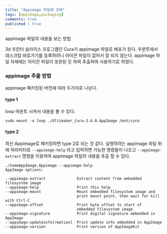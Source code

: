 ```yaml
---
title: "Appimage 파일에 관해"
tags: [appimage,packaging]
comments: true
published : true
---
```


appimage 파일의 내용을 보는 방법 

3d 프린터 슬라이스 프로그램인 Cura가 appimage 파일로 배포가 된다. 우분투에서 데스크탑 바로가기를 등록하려니 아이콘 파일이 없어서 잘 되지 않는다. appimage 파일 자체에는 아이콘 파일이 포한된 듯 하여 추출하여 사용하기로 하였다.

### appimage 추출 방법

appimage 패키징된 버전에 따라 두가지로 나뉜다.

#### type 1

loop 마운트 시켜서 내용을 볼 수 있다.
```
sudo mount -o loop ./Ultimaker_Cura-3.6.0.AppImage /mnt/cura
```

#### type 2

최신 Appimage로 패키징하면 type 2로 되는 것 같다. 실행하려는 appimage 파일 뒤에 파라미터로 `--appimage-help` 라고 입력하면 가능한 명령들이 나오고 `--appimage-extract` 명령을 이용하여 appimage 파일의 내용을 추출 할 수 있다.

```
./SomeAppImage.Appimage --appimage-help
AppImage options:

--appimage-extract              Extract content from embedded filesystem image
--appimage-help                 Print this help
--appimage-mount                Mount embedded filesystem image and
                                print mount point, then wait for kill with Ctrl-C
--appimage-offset               Print byte offset to start of
                                embedded filesystem image
--appimage-signature            Print digital signature embedded in AppImage
--appimage-updateinfo[rmation]  Print update info embedded in AppImage
--appimage-version              Print version of AppImageKit
```
